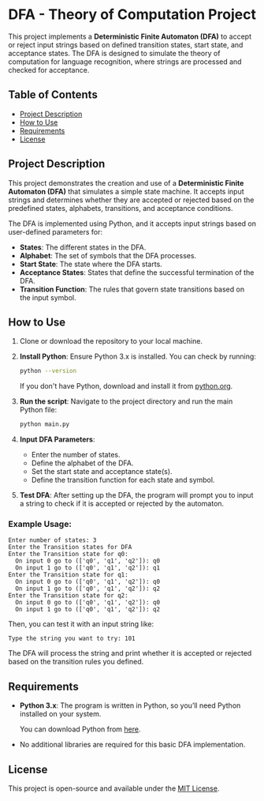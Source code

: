 

# DFA - Theory of Computation Project

This project implements a **Deterministic Finite Automaton (DFA)** to accept or reject input strings based on defined transition states, start state, and acceptance states. The DFA is designed to simulate the theory of computation for language recognition, where strings are processed and checked for acceptance.

## Table of Contents
- [Project Description](#project-description)
- [How to Use](#how-to-use)
- [Requirements](#requirements)
- [License](#license)

## Project Description

This project demonstrates the creation and use of a **Deterministic Finite Automaton (DFA)** that simulates a simple state machine. It accepts input strings and determines whether they are accepted or rejected based on the predefined states, alphabets, transitions, and acceptance conditions.

The DFA is implemented using Python, and it accepts input strings based on user-defined parameters for:
- **States**: The different states in the DFA.
- **Alphabet**: The set of symbols that the DFA processes.
- **Start State**: The state where the DFA starts.
- **Acceptance States**: States that define the successful termination of the DFA.
- **Transition Function**: The rules that govern state transitions based on the input symbol.

## How to Use

1. Clone or download the repository to your local machine.
   
2. **Install Python**: Ensure Python 3.x is installed. You can check by running:
   ```bash
   python --version
   ```
   If you don't have Python, download and install it from [python.org](https://www.python.org/downloads/).

3. **Run the script**:
   Navigate to the project directory and run the main Python file:
   ```bash
   python main.py
   ```

4. **Input DFA Parameters**:
   - Enter the number of states.
   - Define the alphabet of the DFA.
   - Set the start state and acceptance state(s).
   - Define the transition function for each state and symbol.

5. **Test DFA**:
   After setting up the DFA, the program will prompt you to input a string to check if it is accepted or rejected by the automaton.

### Example Usage:

```plaintext
Enter number of states: 3
Enter the Transition states for DFA
Enter the Transition state for q0:
  On input 0 go to (['q0', 'q1', 'q2']): q0
  On input 1 go to (['q0', 'q1', 'q2']): q1
Enter the Transition state for q1:
  On input 0 go to (['q0', 'q1', 'q2']): q0
  On input 1 go to (['q0', 'q1', 'q2']): q2
Enter the Transition state for q2:
  On input 0 go to (['q0', 'q1', 'q2']): q0
  On input 1 go to (['q0', 'q1', 'q2']): q2
```

Then, you can test it with an input string like:
```plaintext
Type the string you want to try: 101
```

The DFA will process the string and print whether it is accepted or rejected based on the transition rules you defined.

## Requirements

- **Python 3.x**: The program is written in Python, so you’ll need Python installed on your system.
  
  You can download Python from [here](https://www.python.org/downloads/).
  
- No additional libraries are required for this basic DFA implementation.

## License

This project is open-source and available under the [MIT License](LICENSE).
